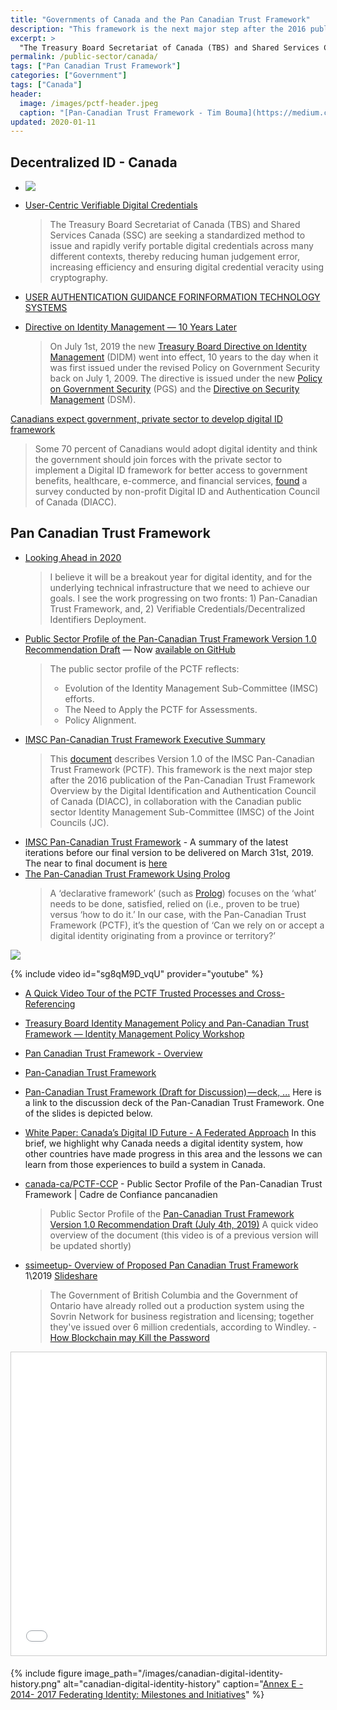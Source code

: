 ```yaml
---
title: "Governments of Canada and the Pan Canadian Trust Framework"
description: "This framework is the next major step after the 2016 publication of the Pan-Canadian Trust Framework Overview by the Digital Identification and Authentication Council of Canada (DIACC)"
excerpt: >
  "The Treasury Board Secretariat of Canada (TBS) and Shared Services Canada (SSC) are seeking a standardized method to issue and rapidly verify portable digital credentials across many different contexts, thereby reducing human judgement error, increasing efficiency and ensuring digital credential veracity using cryptography." 
permalink: /public-sector/canada/
tags: ["Pan Canadian Trust Framework"]
categories: ["Government"]
tags: ["Canada"]
header:
  image: /images/pctf-header.jpeg
  caption: "[Pan-Canadian Trust Framework - Tim Bouma](https://medium.com/@trbouma/pan-canadian-trust-framework-eb65eac6c683)"
updated: 2020-01-11
---
```


## Decentralized ID - Canada

* [![](https://i.imgur.com/wdbN3Ld.png)](https://twitter.com/sboots/status/1070320318487584768)

* [User-Centric Verifiable Digital Credentials](https://www.ic.gc.ca/eic/site/101.nsf/eng/00068.html)
  > The Treasury Board Secretariat of Canada (TBS) and Shared Services Canada (SSC) are seeking a standardized method to issue and rapidly verify portable digital credentials across many different contexts, thereby reducing human judgement error, increasing efficiency and ensuring digital credential veracity using cryptography.
* [USER AUTHENTICATION GUIDANCE FORINFORMATION TECHNOLOGY SYSTEMS](https://www.cse-cst.gc.ca/en/system/files/pdf_documents/itsp.30.031v3-eng_0.pdf)
* [Directive on Identity Management — 10 Years Later](https://medium.com/@trbouma/directive-on-identity-management-10-years-later-9463fbb835f3)
  > On July 1st, 2019 the new [Treasury Board Directive on Identity Management](https://www.tbs-sct.gc.ca/pol/doc-eng.aspx?id=16577) (DIDM) went into effect, 10 years to the day when it was first issued under the revised Policy on Government Security back on July 1, 2009. The directive is issued under the new [Policy on Government Security](https://www.tbs-sct.gc.ca/pol/doc-eng.aspx?id=16578) (PGS) and the [Directive on Security Management](https://www.tbs-sct.gc.ca/pol/doc-eng.aspx?id=32611) (DSM).

[Canadians expect government, private sector to develop digital ID framework](https://www.biometricupdate.com/201910/canadians-expect-government-private-sector-to-develop-digital-id-framework)
  > Some 70 percent of Canadians would adopt digital identity and think the government should join forces with the private sector to implement a Digital ID framework for better access to government benefits, healthcare, e-commerce, and financial services, [found](https://diacc.ca/2019/10/15/canadians-are-ready-to-embrace-digital-identity/) a survey conducted by non-profit Digital ID and Authentication Council of Canada (DIACC).

## Pan Canadian Trust Framework

* [Looking Ahead in 2020](https://medium.com/@trbouma/looking-ahead-in-2020-830afa372878)
  > I believe it will be a breakout year for digital identity, and for the underlying technical infrastructure that we need to achieve our goals. I see the work progressing on two fronts: 1) Pan-Canadian Trust Framework, and, 2) Verifiable Credentials/Decentralized Identifiers Deployment.
* [Public Sector Profile of the Pan-Canadian Trust Framework Version 1.0 Recommendation Draft](https://medium.com/@trbouma/public-sector-profile-of-the-pan-canadian-trust-framework-version-1-0-4baf8ff0cfa0) — Now [available on GitHub](https://canada-ca.github.io/PCTF-CCP/)
  > The public sector profile of the PCTF reflects:
  > - Evolution of the Identity Management Sub-Committee (IMSC) efforts. 
  > - The Need to Apply the PCTF for Assessments. 
  > - Policy Alignment.
* [IMSC Pan-Canadian Trust Framework Executive Summary](https://medium.com/@trbouma/imsc-pan-canadian-trust-framework-executive-summary-5c89a72e06b5)
  > This [document](https://drive.google.com/open?id=1Xmjh8QJZKWmRkaTtE2f43ISntD7jE6D5) describes Version 1.0 of the IMSC Pan-Canadian Trust Framework (PCTF). This framework is the next major step after the 2016 publication of the Pan-Canadian Trust Framework Overview by the Digital Identification and Authentication Council of Canada (DIACC), in collaboration with the Canadian public sector Identity Management Sub-Committee (IMSC) of the Joint Councils (JC).
* [IMSC Pan-Canadian Trust Framework](https://medium.com/@trbouma/imsc-pan-canadian-trust-framework-1f68134e338a) - A summary of the latest iterations before our final version to be delivered on March 31st, 2019. The near to final document is [here](https://drive.google.com/open?id=1P8kFJZfUV7PX25KEkZKk0XftrqqQp9FI)
* [The Pan-Canadian Trust Framework Using Prolog](https://medium.com/@trbouma/the-pan-canadian-trust-framework-using-prolog-e62ffa911ff5)
  > A ‘declarative framework’ (such as [Prolog](https://www.geeksforgeeks.org/prolog-an-introduction/)) focuses on the ‘what’ needs to be done, satisfied, relied on (i.e., proven to be true) versus ‘how to do it.’ In our case, with the Pan-Canadian Trust Framework (PCTF), it’s the question of ‘Can we rely on or accept a digital identity originating from a province or territory?’


![](https://miro.medium.com/max/687/1*gWHaw0K1e_S4Ts4EIzEhoA.png)

{% include video id="sg8qM9D_vqU" provider="youtube" %}
* [A Quick Video Tour of the PCTF Trusted Processes and Cross-Referencing](https://medium.com/@trbouma/a-quick-video-tour-of-the-pctf-trusted-processes-and-cross-referencing-3c892a012edd)

* [Treasury Board Identity Management Policy and Pan-Canadian Trust Framework — Identity Management Policy Workshop](https://docs.google.com/presentation/d/189DxjNv7EE7KtjkidB6EpwuvO2lIy7kEL-3DWtMAiQg/edit) 
* [Pan Canadian Trust Framework - Overview](https://diacc.ca/2016/08/11/pctf-overview/)
* [Pan-Canadian Trust Framework](https://diacc.ca/pan-canadian-trust-framework/)
* [Pan-Canadian Trust Framework (Draft for Discussion) — deck, ...](https://medium.com/@trbouma/pan-canadian-trust-framework-draft-for-discussion-deck-video-and-site-724b5aa3acf0)
Here is a link to the discussion deck of the Pan-Canadian Trust Framework. One of the slides is depicted below.
* [White Paper: Canada’s Digital ID Future - A Federated Approach](https://www.cba.ca/embracing-digital-id-in-canada)
In this brief, we highlight why Canada needs a digital identity system, how other countries have made progress in this area and the lessons we can learn from those experiences to build a system in Canada.
* [canada-ca/PCTF-CCP](https://github.com/canada-ca/PCTF-CCP) - Public Sector Profile of the Pan-Canadian Trust Framework | Cadre de Confiance pancanadien
  > Public Sector Profile of the [Pan-Canadian Trust Framework Version 1.0 Recommendation Draft (July 4th, 2019)](https://github.com/canada-ca/PCTF-CCP/blob/master/public-sector-profile/recommendation-draft/Readme.md)
  > A quick video overview of the document (this video is of a previous version will be updated shortly)
* [ssimeetup- Overview of Proposed Pan Canadian Trust Framework](https://ssimeetup.org/overview-proposed-pan-canadian-trust-framework-ssi-tim-bouma-webinar-19/) 1\2019 [Slideshare](https://www.slideshare.net/SSIMeetup/overview-of-the-proposed-pancanadian-trust-framework-for-ssi-tim-bouma) 
  > The Government of British Columbia and the Government of Ontario have already rolled out a production system using the Sovrin Network for business registration and licensing; together they've issued over 6 million credentials, according to Windley. - [How Blockchain may Kill the Password](https://www.computerworld.com/article/3329962/blockchain/how-blockchain-may-kill-the-password.amp.html)

<iframe src="//www.slideshare.net/slideshow/embed_code/key/hwUlr34zkyfGvm" width="595" height="485" frameborder="0" marginwidth="0" marginheight="0" scrolling="no" style="border:1px solid #CCC; border-width:1px; margin-bottom:5px; max-width: 100%;" allowfullscreen> </iframe>

{% include figure image_path="/images/canadian-digital-identity-history.png" alt="canadian-digital-identity-history" caption="[Annex E - 2014- 2017 Federating Identity: Milestones and Initiatives](https://docs.google.com/presentation/d/189DxjNv7EE7KtjkidB6EpwuvO2lIy7kEL-3DWtMAiQg/edit)" %}
